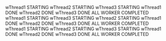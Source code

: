 wThread1 STARTING
wThread2 STARTING
wThread3 STARTING
wThread1 DONE
wThread2 DONE
wThread3 DONE
ALL WORKER COMPLETED
wThread1 STARTING
wThread3 STARTING
wThread2 STARTING
wThread1 DONE
wThread2 DONE
wThread3 DONE
ALL WORKER COMPLETED
wThread1 STARTING
wThread2 STARTING
wThread3 STARTING
wThread1 DONE
wThread2 DONE
wThread3 DONE
ALL WORKER COMPLETED